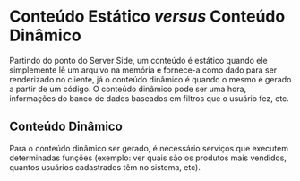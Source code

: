 # Conteúdo Estático *versus* Conteúdo Dinâmico
Partindo do ponto do Server Side, um conteúdo é estático quando ele simplemente lê um arquivo na memória e fornece-a como dado para ser renderizado no cliente, já o conteúdo dinâmico é quando o mesmo é gerado a partir de um código.
O conteúdo dinâmico pode ser uma hora, informações do banco de dados baseados em filtros que o usuário fez, etc.

## Conteúdo Dinâmico
Para o conteúdo dinâmico ser gerado, é necessário serviços que executem determinadas funções (exemplo: ver quais são os produtos mais vendidos, quantos usuários cadastrados têm no sistema, etc).